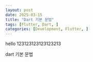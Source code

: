```yaml
---
layout: post
date: 2025-03-15
title: "Dart 기본 문법"
tags: [Flutter, Dart, ]
categories: [Development, Flutter, ]
---
```


hello 123123123123123213


dart 기본 문법

